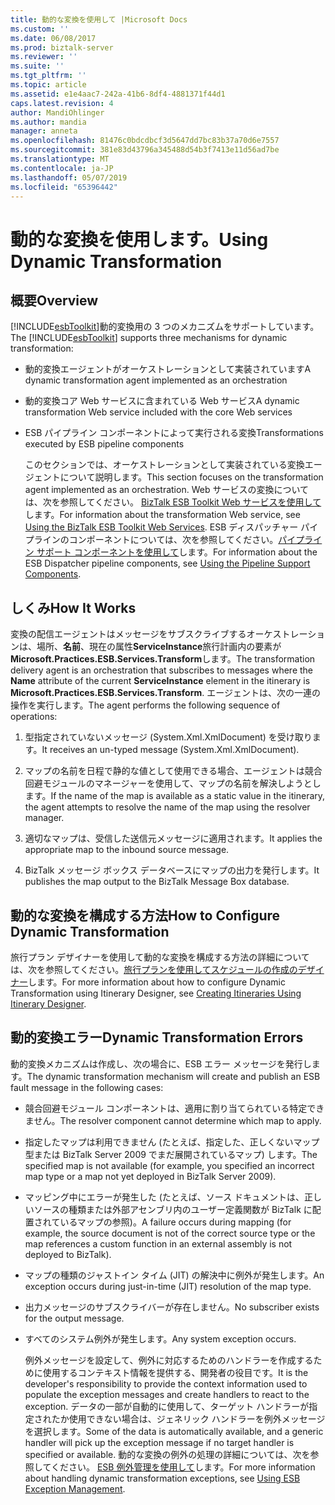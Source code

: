 ```yaml
---
title: 動的な変換を使用して |Microsoft Docs
ms.custom: ''
ms.date: 06/08/2017
ms.prod: biztalk-server
ms.reviewer: ''
ms.suite: ''
ms.tgt_pltfrm: ''
ms.topic: article
ms.assetid: e1e4aac7-242a-41b6-8df4-4881371f44d1
caps.latest.revision: 4
author: MandiOhlinger
ms.author: mandia
manager: anneta
ms.openlocfilehash: 81476c0bdcdbcf3d5647dd7bc83b37a70d6e7557
ms.sourcegitcommit: 381e83d43796a345488d54b3f7413e11d56ad7be
ms.translationtype: MT
ms.contentlocale: ja-JP
ms.lasthandoff: 05/07/2019
ms.locfileid: "65396442"
---
```

# <a name="using-dynamic-transformation"></a><span data-ttu-id="d61f9-102">動的な変換を使用します。</span><span class="sxs-lookup"><span data-stu-id="d61f9-102">Using Dynamic Transformation</span></span>
## <a name="overview"></a><span data-ttu-id="d61f9-103">概要</span><span class="sxs-lookup"><span data-stu-id="d61f9-103">Overview</span></span>  
 <span data-ttu-id="d61f9-104">[!INCLUDE[esbToolkit](../includes/esbtoolkit-md.md)]動的変換用の 3 つのメカニズムをサポートしています。</span><span class="sxs-lookup"><span data-stu-id="d61f9-104">The [!INCLUDE[esbToolkit](../includes/esbtoolkit-md.md)] supports three mechanisms for dynamic transformation:</span></span>  
  
- <span data-ttu-id="d61f9-105">動的変換エージェントがオーケストレーションとして実装されています</span><span class="sxs-lookup"><span data-stu-id="d61f9-105">A dynamic transformation agent implemented as an orchestration</span></span>  
  
- <span data-ttu-id="d61f9-106">動的変換コア Web サービスに含まれている Web サービス</span><span class="sxs-lookup"><span data-stu-id="d61f9-106">A dynamic transformation Web service included with the core Web services</span></span>  
  
- <span data-ttu-id="d61f9-107">ESB パイプライン コンポーネントによって実行される変換</span><span class="sxs-lookup"><span data-stu-id="d61f9-107">Transformations executed by ESB pipeline components</span></span>  
  
  <span data-ttu-id="d61f9-108">このセクションでは、オーケストレーションとして実装されている変換エージェントについて説明します。</span><span class="sxs-lookup"><span data-stu-id="d61f9-108">This section focuses on the transformation agent implemented as an orchestration.</span></span> <span data-ttu-id="d61f9-109">Web サービスの変換については、次を参照してください。 [BizTalk ESB Toolkit Web サービスを使用して](../esb-toolkit/using-the-biztalk-esb-toolkit-web-services.md)します。</span><span class="sxs-lookup"><span data-stu-id="d61f9-109">For information about the transformation Web service, see [Using the BizTalk ESB Toolkit Web Services](../esb-toolkit/using-the-biztalk-esb-toolkit-web-services.md).</span></span> <span data-ttu-id="d61f9-110">ESB ディスパッチャー パイプラインのコンポーネントについては、次を参照してください。[パイプライン サポート コンポーネントを使用して](../esb-toolkit/using-the-pipeline-support-components.md)します。</span><span class="sxs-lookup"><span data-stu-id="d61f9-110">For information about the ESB Dispatcher pipeline components, see [Using the Pipeline Support Components](../esb-toolkit/using-the-pipeline-support-components.md).</span></span>  
  
## <a name="how-it-works"></a><span data-ttu-id="d61f9-111">しくみ</span><span class="sxs-lookup"><span data-stu-id="d61f9-111">How It Works</span></span>  
 <span data-ttu-id="d61f9-112">変換の配信エージェントはメッセージをサブスクライブするオーケストレーションは、場所、**名前**、現在の属性**ServiceInstance**旅行計画内の要素が**Microsoft.Practices.ESB.Services.Transform**します。</span><span class="sxs-lookup"><span data-stu-id="d61f9-112">The transformation delivery agent is an orchestration that subscribes to messages where the **Name** attribute of the current **ServiceInstance** element in the itinerary is **Microsoft.Practices.ESB.Services.Transform**.</span></span> <span data-ttu-id="d61f9-113">エージェントは、次の一連の操作を実行します。</span><span class="sxs-lookup"><span data-stu-id="d61f9-113">The agent performs the following sequence of operations:</span></span>  
  
1.  <span data-ttu-id="d61f9-114">型指定されていないメッセージ (System.Xml.XmlDocument) を受け取ります。</span><span class="sxs-lookup"><span data-stu-id="d61f9-114">It receives an un-typed message (System.Xml.XmlDocument).</span></span>  
  
2.  <span data-ttu-id="d61f9-115">マップの名前を日程で静的な値として使用できる場合、エージェントは競合回避モジュールのマネージャーを使用して、マップの名前を解決しようとします。</span><span class="sxs-lookup"><span data-stu-id="d61f9-115">If the name of the map is available as a static value in the itinerary, the agent attempts to resolve the name of the map using the resolver manager.</span></span>  
  
3.  <span data-ttu-id="d61f9-116">適切なマップは、受信した送信元メッセージに適用されます。</span><span class="sxs-lookup"><span data-stu-id="d61f9-116">It applies the appropriate map to the inbound source message.</span></span>  
  
4.  <span data-ttu-id="d61f9-117">BizTalk メッセージ ボックス データベースにマップの出力を発行します。</span><span class="sxs-lookup"><span data-stu-id="d61f9-117">It publishes the map output to the BizTalk Message Box database.</span></span>  
  
## <a name="how-to-configure-dynamic-transformation"></a><span data-ttu-id="d61f9-118">動的な変換を構成する方法</span><span class="sxs-lookup"><span data-stu-id="d61f9-118">How to Configure Dynamic Transformation</span></span>  
 <span data-ttu-id="d61f9-119">旅行プラン デザイナーを使用して動的な変換を構成する方法の詳細については、次を参照してください。[旅行プランを使用してスケジュールの作成のデザイナー](../esb-toolkit/creating-itineraries-using-itinerary-designer.md)します。</span><span class="sxs-lookup"><span data-stu-id="d61f9-119">For more information about how to configure Dynamic Transformation using Itinerary Designer, see [Creating Itineraries Using Itinerary Designer](../esb-toolkit/creating-itineraries-using-itinerary-designer.md).</span></span>  
  
## <a name="dynamic-transformation-errors"></a><span data-ttu-id="d61f9-120">動的変換エラー</span><span class="sxs-lookup"><span data-stu-id="d61f9-120">Dynamic Transformation Errors</span></span>  
 <span data-ttu-id="d61f9-121">動的変換メカニズムは作成し、次の場合に、ESB エラー メッセージを発行します。</span><span class="sxs-lookup"><span data-stu-id="d61f9-121">The dynamic transformation mechanism will create and publish an ESB fault message in the following cases:</span></span>  
  
- <span data-ttu-id="d61f9-122">競合回避モジュール コンポーネントは、適用に割り当てられている特定できません。</span><span class="sxs-lookup"><span data-stu-id="d61f9-122">The resolver component cannot determine which map to apply.</span></span>  
  
- <span data-ttu-id="d61f9-123">指定したマップは利用できません (たとえば、指定した、正しくないマップ型または BizTalk Server 2009 でまだ展開されているマップ) します。</span><span class="sxs-lookup"><span data-stu-id="d61f9-123">The specified map is not available (for example, you specified an incorrect map type or a map not yet deployed in BizTalk Server 2009).</span></span>  
  
- <span data-ttu-id="d61f9-124">マッピング中にエラーが発生した (たとえば、ソース ドキュメントは、正しいソースの種類または外部アセンブリ内のユーザー定義関数が BizTalk に配置されているマップの参照)。</span><span class="sxs-lookup"><span data-stu-id="d61f9-124">A failure occurs during mapping (for example, the source document is not of the correct source type or the map references a custom function in an external assembly is not deployed to BizTalk).</span></span>  
  
- <span data-ttu-id="d61f9-125">マップの種類のジャストイン タイム (JIT) の解決中に例外が発生します。</span><span class="sxs-lookup"><span data-stu-id="d61f9-125">An exception occurs during just-in-time (JIT) resolution of the map type.</span></span>  
  
- <span data-ttu-id="d61f9-126">出力メッセージのサブスクライバーが存在しません。</span><span class="sxs-lookup"><span data-stu-id="d61f9-126">No subscriber exists for the output message.</span></span>  
  
- <span data-ttu-id="d61f9-127">すべてのシステム例外が発生します。</span><span class="sxs-lookup"><span data-stu-id="d61f9-127">Any system exception occurs.</span></span>  
  
  <span data-ttu-id="d61f9-128">例外メッセージを設定して、例外に対応するためのハンドラーを作成するために使用するコンテキスト情報を提供する、開発者の役目です。</span><span class="sxs-lookup"><span data-stu-id="d61f9-128">It is the developer's responsibility to provide the context information used to populate the exception messages and create handlers to react to the exception.</span></span> <span data-ttu-id="d61f9-129">データの一部が自動的に使用して、ターゲット ハンドラーが指定されたか使用できない場合は、ジェネリック ハンドラーを例外メッセージを選択します。</span><span class="sxs-lookup"><span data-stu-id="d61f9-129">Some of the data is automatically available, and a generic handler will pick up the exception message if no target handler is specified or available.</span></span> <span data-ttu-id="d61f9-130">動的な変換の例外の処理の詳細については、次を参照してください。 [ESB 例外管理を使用して](../esb-toolkit/using-esb-exception-management.md)します。</span><span class="sxs-lookup"><span data-stu-id="d61f9-130">For more information about handling dynamic transformation exceptions, see [Using ESB Exception Management](../esb-toolkit/using-esb-exception-management.md).</span></span>